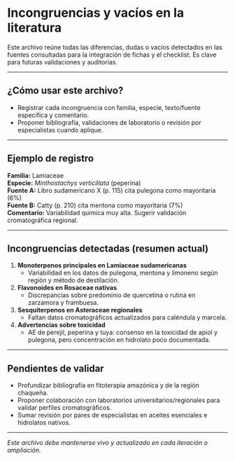 # Incongruencias y vacíos en la literatura

Este archivo reúne todas las diferencias, dudas o vacíos detectados en las fuentes consultadas para la integración de fichas y el checklist. Es clave para futuras validaciones y auditorías.

---

## ¿Cómo usar este archivo?
- Registrar cada incongruencia con familia, especie, texto/fuente específica y comentario.
- Proponer bibliografía, validaciones de laboratorio o revisión por especialistas cuando aplique.

---

## Ejemplo de registro

**Familia:** Lamiaceae  
**Especie:** *Minthostachys verticillata* (peperina)  
**Fuente A:** Libro sudamericano X (p. 115) cita pulegona como mayoritaria (6%)  
**Fuente B:** Catty (p. 210) cita mentona como mayoritaria (7%)  
**Comentario:** Variabilidad química muy alta. Sugerir validación cromatográfica regional.

---

## Incongruencias detectadas (resumen actual)

1. **Monoterpenos principales en Lamiaceae sudamericanas**
   - Variabilidad en los datos de pulegona, mentona y limoneno según región y método de destilación.
2. **Flavonoides en Rosaceae nativas**
   - Discrepancias sobre predominio de quercetina o rutina en zarzamora y frambuesa.
3. **Sesquiterpenos en Asteraceae regionales**
   - Faltan datos cromatográficos actualizados para caléndula y marcela.
4. **Advertencias sobre toxicidad**
   - AE de perejil, peperina y tuya: consenso en la toxicidad de apiol y pulegona, pero concentración en hidrolato poco documentada.

---

## Pendientes de validar
- Profundizar bibliografía en fitoterapia amazónica y de la región chaqueña.
- Proponer colaboración con laboratorios universitarios/regionales para validar perfiles cromatográficos.
- Sumar revisión por pares de especialistas en aceites esenciales e hidrolatos nativos.

---

*Este archivo debe mantenerse vivo y actualizado en cada iteración o ampliación.*

